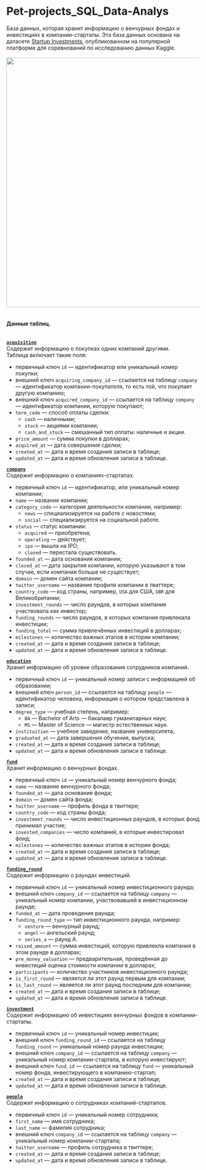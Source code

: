 # Pet-projects_SQL_Data-Analys
<div class="paragraph">
<div class="paragraph">База данных, которая хранит информацию о венчурных фондах и инвестициях в компании-стартапы. Эта база данных основана на датасете <a href="https://www.kaggle.com/justinas/startup-investments" target="_blank" rel="noopener">Startup Investments</a>, опубликованном на популярной платформе для соревнований по исследованию данных Kaggle.</div>
<div class="paragraph">&nbsp;</div>
<div class="paragraph">
<div class="paragraph">
<div class="downloadable-image"><img class="image image_expandable" src="https://pictures.s3.yandex.net/resources/1_Baza_dannykh_1673427320.png" alt="" width="1010" height="652" crossorigin="anonymous" /></div>
</div>
<div class="paragraph">&nbsp;</div>
<div class="paragraph">&nbsp;</div>
<div class="paragraph"><strong>Данные таблиц.</strong></div>
<div class="paragraph">&nbsp;</div>
<div class="paragraph">&nbsp;</div>
<div class="paragraph"><span style="text-decoration: underline;"><strong><span class="element-hint glossary-term"><span class="element-hint__wrapper"><code class="code-inline code-inline_theme_light">acquisition</code></span></span></strong></span></div>
<div class="paragraph">Содержит информацию о покупках одних компаний другими.</div>
<div class="paragraph">Таблица включает такие поля:</div>
<ul>
<li>первичный ключ <code class="code-inline code-inline_theme_light">id</code> &mdash; идентификатор или уникальный номер покупки;</li>
<li>внешний ключ <code class="code-inline code-inline_theme_light">acquiring_company_id</code> &mdash; ссылается на таблицу <code class="code-inline code-inline_theme_light">company</code> &mdash; идентификатор компании-покупателя, то есть той, что покупает другую компанию;</li>
<li>внешний ключ <code class="code-inline code-inline_theme_light">acquired_company_id</code> &mdash; ссылается на таблицу <code class="code-inline code-inline_theme_light">company</code> &mdash; идентификатор компании, которую покупают;</li>
<li><code class="code-inline code-inline_theme_light">term_code</code> &mdash; способ оплаты сделки:
<ul>
<li><code class="code-inline code-inline_theme_light">cash</code> &mdash; наличными;</li>
<li><code class="code-inline code-inline_theme_light">stock</code> &mdash; акциями компании;</li>
<li><code class="code-inline code-inline_theme_light">cash_and_stock</code> &mdash; смешанный тип оплаты: наличные и акции.</li>
</ul>
</li>
<li><code class="code-inline code-inline_theme_light">price_amount</code> &mdash; сумма покупки в долларах;</li>
<li><code class="code-inline code-inline_theme_light">acquired_at</code> &mdash; дата совершения сделки;</li>
<li><code class="code-inline code-inline_theme_light">created_at</code> &mdash; дата и время создания записи в таблице;</li>
<li><code class="code-inline code-inline_theme_light">updated_at</code> &mdash; дата и время обновления записи в таблице.</li>
</ul>
<div class="paragraph"><span style="text-decoration: underline;"><strong><code class="code-inline code-inline_theme_light">company</code></strong></span></div>
<div class="paragraph">Содержит информацию о компаниях-стартапах.</div>
<ul>
<li>первичный ключ <code class="code-inline code-inline_theme_light">id</code> &mdash; идентификатор, или уникальный номер компании;</li>
<li><code class="code-inline code-inline_theme_light">name</code> &mdash; название компании;</li>
<li><code class="code-inline code-inline_theme_light">category_code</code> &mdash; категория деятельности компании, например:
<ul>
<li><code class="code-inline code-inline_theme_light">news</code> &mdash; специализируется на работе с новостями;</li>
<li><code class="code-inline code-inline_theme_light">social</code> &mdash; специализируется на социальной работе.</li>
</ul>
</li>
<li><code class="code-inline code-inline_theme_light">status</code> &mdash; статус компании:
<ul>
<li><code class="code-inline code-inline_theme_light">acquired</code> &mdash; приобретена;</li>
<li><code class="code-inline code-inline_theme_light">operating</code> &mdash; действует;</li>
<li><code class="code-inline code-inline_theme_light">ipo</code> &mdash; вышла на IPO;</li>
<li><code class="code-inline code-inline_theme_light">closed</code> &mdash; перестала существовать.</li>
</ul>
</li>
<li><code class="code-inline code-inline_theme_light">founded_at</code> &mdash; дата основания компании;</li>
<li><code class="code-inline code-inline_theme_light">closed_at</code> &mdash; дата закрытия компании, которую указывают в том случае, если компании больше не существует;</li>
<li><code class="code-inline code-inline_theme_light">domain</code> &mdash; домен сайта компании;</li>
<li><code class="code-inline code-inline_theme_light">twitter_username</code> &mdash; название профиля компании в твиттере;</li>
<li><code class="code-inline code-inline_theme_light">country_code</code> &mdash; код страны, например, <code class="code-inline code-inline_theme_light">USA</code> для США, <code class="code-inline code-inline_theme_light">GBR</code> для Великобритании;</li>
<li><code class="code-inline code-inline_theme_light">investment_rounds</code> &mdash; число раундов, в которых компания участвовала как инвестор;</li>
<li><code class="code-inline code-inline_theme_light">funding_rounds</code> &mdash; число раундов, в которых компания привлекала инвестиции;</li>
<li><code class="code-inline code-inline_theme_light">funding_total</code> &mdash; сумма привлечённых инвестиций в долларах;</li>
<li><code class="code-inline code-inline_theme_light">milestones</code> &mdash; количество важных этапов в истории компании;</li>
<li><code class="code-inline code-inline_theme_light">created_at</code> &mdash; дата и время создания записи в таблице;</li>
<li><code class="code-inline code-inline_theme_light">updated_at</code> &mdash; дата и время обновления записи в таблице.</li>
</ul>
<div class="paragraph"><span style="text-decoration: underline;"><strong><code class="code-inline code-inline_theme_light">education</code></strong></span></div>
<div class="paragraph">Хранит информацию об уровне образования сотрудников компаний.</div>
<ul>
<li>первичный ключ <code class="code-inline code-inline_theme_light">id</code> &mdash; уникальный номер записи с информацией об образовании;</li>
<li>внешний ключ <code class="code-inline code-inline_theme_light">person_id</code> &mdash; ссылается на таблицу <code class="code-inline code-inline_theme_light">people</code> &mdash; идентификатор человека, информация о котором представлена в записи;</li>
<li><code class="code-inline code-inline_theme_light">degree_type</code> &mdash; учебная степень, например:
<ul>
<li><code class="code-inline code-inline_theme_light">BA</code> &mdash; Bachelor of Arts &mdash; бакалавр гуманитарных наук;</li>
<li><code class="code-inline code-inline_theme_light">MS</code> &mdash; Master of Science &mdash; магистр естественных наук.</li>
</ul>
</li>
<li><code class="code-inline code-inline_theme_light">instituition</code> &mdash; учебное заведение, название университета;</li>
<li><code class="code-inline code-inline_theme_light">graduated_at</code> &mdash; дата завершения обучения, выпуска;</li>
<li><code class="code-inline code-inline_theme_light">created_at</code> &mdash; дата и время создания записи в таблице;</li>
<li><code class="code-inline code-inline_theme_light">updated_at</code> &mdash; дата и время обновления записи в таблице.</li>
</ul>
<div class="paragraph"><span style="text-decoration: underline;"><strong><code class="code-inline code-inline_theme_light">fund</code></strong></span></div>
<div class="paragraph">Хранит информацию о венчурных фондах.</div>
<ul>
<li>первичный ключ <code class="code-inline code-inline_theme_light">id</code> &mdash; уникальный номер венчурного фонда;</li>
<li><code class="code-inline code-inline_theme_light">name</code> &mdash; название венчурного фонда;</li>
<li><code class="code-inline code-inline_theme_light">founded_at</code> &mdash; дата основания фонда;</li>
<li><code class="code-inline code-inline_theme_light">domain</code> &mdash; домен сайта фонда;</li>
<li><code class="code-inline code-inline_theme_light">twitter_username</code> &mdash; профиль фонда в твиттере;</li>
<li><code class="code-inline code-inline_theme_light">country_code</code> &mdash; код страны фонда;</li>
<li><code class="code-inline code-inline_theme_light">investment_rounds</code> &mdash; число инвестиционных раундов, в которых фонд принимал участие;</li>
<li><code class="code-inline code-inline_theme_light">invested_companies</code> &mdash; число компаний, в которые инвестировал фонд;</li>
<li><code class="code-inline code-inline_theme_light">milestones</code> &mdash; количество важных этапов в истории фонда;</li>
<li><code class="code-inline code-inline_theme_light">created_at</code> &mdash; дата и время создания записи в таблице;</li>
<li><code class="code-inline code-inline_theme_light">updated_at</code> &mdash; дата и время обновления записи в таблице.</li>
</ul>
<div class="paragraph"><span style="text-decoration: underline;"><strong><code class="code-inline code-inline_theme_light">funding_round</code></strong></span></div>
<div class="paragraph">Содержит информацию о раундах инвестиций.</div>
<ul>
<li>первичный ключ <code class="code-inline code-inline_theme_light">id</code> &mdash; уникальный номер инвестиционного раунда;</li>
<li>внешний ключ <code class="code-inline code-inline_theme_light">company_id</code> &mdash; ссылается на таблицу <code class="code-inline code-inline_theme_light">company</code> &mdash; уникальный номер компании, участвовавшей в инвестиционном раунде;</li>
<li><code class="code-inline code-inline_theme_light">funded_at</code> &mdash; дата проведения раунда;</li>
<li><code class="code-inline code-inline_theme_light">funding_round_type</code> &mdash; тип инвестиционного раунда, например:
<ul>
<li><code class="code-inline code-inline_theme_light">venture</code> &mdash; венчурный раунд;</li>
<li><code class="code-inline code-inline_theme_light">angel</code> &mdash; ангельский раунд;</li>
<li><code class="code-inline code-inline_theme_light">series_a</code> &mdash; раунд А.</li>
</ul>
</li>
<li><code class="code-inline code-inline_theme_light">raised_amount</code> &mdash; сумма инвестиций, которую привлекла компания в этом раунде в долларах;</li>
<li><code class="code-inline code-inline_theme_light">pre_money_valuation</code> &mdash; предварительная, проведённая до инвестиций оценка стоимости компании в долларах;</li>
<li><code class="code-inline code-inline_theme_light">participants</code> &mdash; количество участников инвестиционного раунда;</li>
<li><code class="code-inline code-inline_theme_light">is_first_round</code> &mdash; является ли этот раунд первым для компании;</li>
<li><code class="code-inline code-inline_theme_light">is_last_round</code> &mdash; является ли этот раунд последним для компании;</li>
<li><code class="code-inline code-inline_theme_light">created_at</code> &mdash; дата и время создания записи в таблице;</li>
<li><code class="code-inline code-inline_theme_light">updated_at</code> &mdash; дата и время обновления записи в таблице.</li>
</ul>
<div class="paragraph"><span style="text-decoration: underline;"><strong><code class="code-inline code-inline_theme_light">investment</code></strong></span></div>
<div class="paragraph">Содержит информацию об инвестициях венчурных фондов в компании-стартапы.</div>
<ul>
<li>первичный ключ <code class="code-inline code-inline_theme_light">id</code> &mdash; уникальный номер инвестиции;</li>
<li>внешний ключ <code class="code-inline code-inline_theme_light">funding_round_id</code> &mdash; ссылается на таблицу <code class="code-inline code-inline_theme_light">funding_round</code> &mdash; уникальный номер раунда инвестиции;</li>
<li>внешний ключ <code class="code-inline code-inline_theme_light">company_id</code> &mdash; ссылается на таблицу <code class="code-inline code-inline_theme_light">company</code> &mdash; уникальный номер компании-стартапа, в которую инвестируют;</li>
<li>внешний ключ <code class="code-inline code-inline_theme_light">fund_id</code> &mdash; ссылается на таблицу <code class="code-inline code-inline_theme_light">fund</code> &mdash; уникальный номер фонда, инвестирующего в компанию-стартап;</li>
<li><code class="code-inline code-inline_theme_light">created_at</code> &mdash; дата и время создания записи в таблице;</li>
<li><code class="code-inline code-inline_theme_light">updated_at</code> &mdash; дата и время обновления записи в таблице.</li>
</ul>
<div class="paragraph"><span style="text-decoration: underline;"><strong><code class="code-inline code-inline_theme_light">people</code></strong></span></div>
<div class="paragraph">Содержит информацию о сотрудниках компаний-стартапов.</div>
<ul>
<li>первичный ключ <code class="code-inline code-inline_theme_light">id</code> &mdash; уникальный номер сотрудника;</li>
<li><code class="code-inline code-inline_theme_light">first_name</code> &mdash; имя сотрудника;</li>
<li><code class="code-inline code-inline_theme_light">last_name</code> &mdash; фамилия сотрудника;</li>
<li>внешний ключ <code class="code-inline code-inline_theme_light">company_id</code> &mdash; ссылается на таблицу <code class="code-inline code-inline_theme_light">company</code> &mdash; уникальный номер компании-стартапа;</li>
<li><code class="code-inline code-inline_theme_light">twitter_username</code> &mdash; профиль сотрудника в твиттере;</li>
<li><code class="code-inline code-inline_theme_light">created_at</code> &mdash; дата и время создания записи в таблице;</li>
<li><code class="code-inline code-inline_theme_light">updated_at</code> &mdash; дата и время обновления записи в таблице.</li>
</ul>
</div>
</div>
